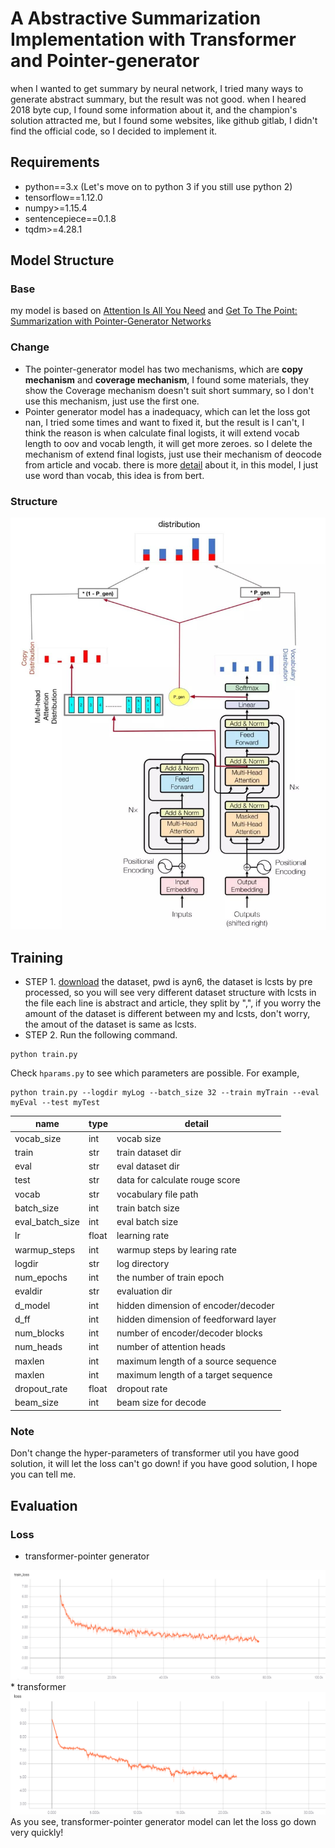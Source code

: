 # A Abstractive Summarization Implementation with Transformer and Pointer-generator
when I wanted to get summary by neural network, I tried many ways to generate abstract summary, but the result was not good.
when I heared 2018 byte cup, I found some information about it, and the champion's solution attracted me, but I found some websites,
like github gitlab, I didn't find the official code, so I decided to implement it.

## Requirements
* python==3.x (Let's move on to python 3 if you still use python 2)
* tensorflow==1.12.0
* numpy>=1.15.4
* sentencepiece==0.1.8
* tqdm>=4.28.1

## Model Structure
### Base
my model is based on [Attention Is All You Need](https://arxiv.org/abs/1706.03762) and [Get To The Point: Summarization with Pointer-Generator Networks](https://arxiv.org/abs/1704.04368)
### Change
* The pointer-generator model has two mechanisms, which are **copy mechanism** and **coverage mechanism**, I found some materials, 
they show the Coverage mechanism doesn't suit short summary, so I don't use this mechanism, just use the first one.
* Pointer generator model has a inadequacy, which can let the loss got nan, I tried some times and want to fixed it,
but the result is I can't, I think the reason is when calculate final logists, it will 
 extend vocab length to oov and vocab length, it will get more zeroes. so I delete the mechanism of extend final logists, just use their mechanism of 
deocode from article and vocab. there is more [detail](https://github.com/abisee/pointer-generator/issues/4) about it, 
in this model, I just use word than vocab, this idea is from bert.
### Structure
<img src="fig/structure.jpg">

## Training
* STEP 1. [download](https://pan.baidu.com/s/1szq0Wa60AS5ISpM_SNPcbA) the dataset, pwd is ayn6, the dataset is lcsts by pre processed, so you will see very different dataset structure with lcsts in the file
each line is abstract and article, they split by ",", if you worry the amount of the dataset is different between my and lcsts, don't 
worry, the amout of the dataset is same as lcsts. 
* STEP 2. Run the following command.
```
python train.py
```
Check `hparams.py` to see which parameters are possible. For example,
```
python train.py --logdir myLog --batch_size 32 --train myTrain --eval myEval --test myTest
```

| name | type | detail |
|--------------------|------|-------------|
vocab_size | int | vocab size
train | str | train dataset dir
eval | str| eval dataset dir
test | str| data for calculate rouge score
vocab | str| vocabulary file path
batch_size | int| train batch size
eval_batch_size | int| eval batch size
lr | float| learning rate
warmup_steps | int| warmup steps by learing rate
logdir | str| log directory
num_epochs | int| the number of train epoch
evaldir | str| evaluation dir
d_model | int| hidden dimension of encoder/decoder
d_ff | int| hidden dimension of feedforward layer
num_blocks | int| number of encoder/decoder blocks
num_heads | int| number of attention heads
maxlen | int| maximum length of a source sequence
maxlen | int| maximum length of a target sequence
dropout_rate | float| dropout rate
beam_size | int| beam size for decode
### Note
Don't change the hyper-parameters of transformer util you have good solution, it will let the loss can't go down! if you have good solution, I hope you can tell me.

## Evaluation
### Loss
* transformer-pointer generator
<img src="fig/transformer-pointer gererator-loss.png">
* transformer 
<img src="fig/transformer-loss.png">
As you see, transformer-pointer generator model can let the loss go down very quickly!
